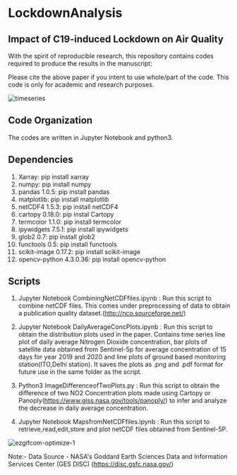 # LockdownAnalysis

## Impact of C19-induced Lockdown on Air Quality
With the spirit of reproducible research, this repository contains codes required to produce the results in the manuscript:
    
    
    
    
    
Please cite the above paper if you intent to use whole/part of the code. This code is only for academic and research purposes.

![timeseries](https://user-images.githubusercontent.com/62281372/87881577-da13a300-ca17-11ea-8785-1cc321c4cffd.jpg)


 ## Code Organization
 The codes are written in Jupyter Notebook and python3.
 
 ## Dependencies
 
 1) Xarray: pip install xarray
 2) numpy: pip install numpy
 3) pandas 1.0.5: pip install pandas
 4) matplotlib: pip install matplotlib
 5) netCDF4 1.5.3: pip install netCDF4
 6) cartopy 0.18.0: pip instal Cartopy
 7) termcolor 1.1.0: pip install termcolor
 8) ipywidgets 7.5.1: pip install ipywidgets
 9) glob2 0.7: pip install glob2
 10) functools 0.5: pip install functools
 11) scikit-image 0.17.2: pip install scikit-image
 12) opencv-python 4.3.0.36: pip install opencv-python

## Scripts

1. Jupyter Notebook CombiningNetCDFfiles.ipynb : Run this script to combine netCDF files. This comes under preprocessing of data to obtain a publication quality dataset.(http://nco.sourceforge.net/)  

2. Jupyter Notebook DailyAverageConcPlots.ipynb : Run this script to obtain the distribution plots used in the paper. Contains time series line plot of daily average Nitrogen Dioxide concentration, bar plots of satellite data obtained from Sentinel-5p for average concentration of 15 days for year 2019 and 2020 and line plots of ground based monitoring station(ITO,Delhi station). It saves the plots as .png and .pdf format for future use in the same folder as the script.

3. Python3 ImageDifferenceofTwoPlots.py : Run this script to obtain the difference of two NO2 Concentration plots made using Cartopy or Panoply(https://www.giss.nasa.gov/tools/panoply/) to infer and analyze the decrease in daily average concentration.

4. Jupyter Notebook MapsfromNetCDFfiles.ipynb : Run this script to retrieve,read,edit,store and plot netCDF files obtained from Sentinel-5P.

![ezgifcom-optimize-1](https://user-images.githubusercontent.com/62281372/88012244-0a9e2e80-cb37-11ea-8ca7-19f1d4f60959.gif)

Note:- Data Source - NASA's Goddard Earth Sciences Data and Information Services Center (GES DISC) (https://disc.gsfc.nasa.gov/)
